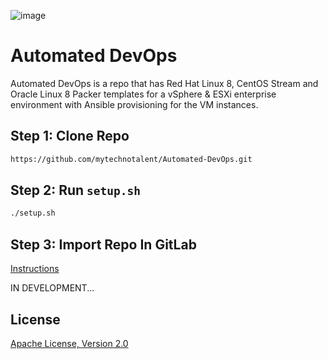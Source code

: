 ![image](https://github.com/mytechnotalent/Automated-DevOps/blob/main/Automated%20DevOps.png?raw=true)

# Automated DevOps
Automated DevOps is a repo that has Red Hat Linux 8, CentOS Stream and Oracle Linux 8 Packer templates for a vSphere & ESXi enterprise environment with Ansible provisioning for the VM instances.

## Step 1: Clone Repo
```bash
https://github.com/mytechnotalent/Automated-DevOps.git
```

## Step 2: Run `setup.sh`
```bash
./setup.sh
```

## Step 3: Import Repo In GitLab
[Instructions](https://docs.gitlab.com/ee/user/project/import/github.html)

IN DEVELOPMENT...

## License
[Apache License, Version 2.0](https://www.apache.org/licenses/LICENSE-2.0)
